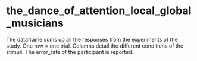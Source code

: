 # the_dance_of_attention_local_global_musicians

The dataframe sums up all the responses from the experiments of the study. One row = one trial.
Columns detail the different conditions of the stimuli.
The error_rate of the participant is reported.
